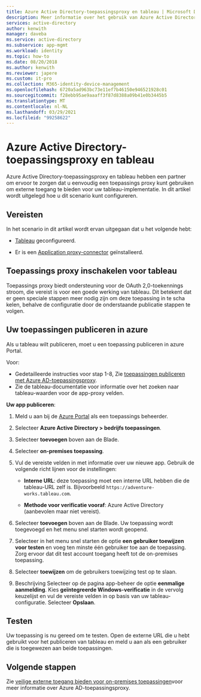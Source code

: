 ```yaml
---
title: Azure Active Directory-toepassingsproxy en tableau | Microsoft Docs
description: Meer informatie over het gebruik van Azure Active Directory (Azure AD)-toepassings proxy om externe toegang te bieden voor uw tableau-implementatie.
services: active-directory
author: kenwith
manager: daveba
ms.service: active-directory
ms.subservice: app-mgmt
ms.workload: identity
ms.topic: how-to
ms.date: 08/20/2018
ms.author: kenwith
ms.reviewer: japere
ms.custom: it-pro
ms.collection: M365-identity-device-management
ms.openlocfilehash: 6720a5ad963bc73e11ef7b46150e946521928c01
ms.sourcegitcommit: f28ebb95ae9aaaff3f87d8388a09b41e0b3445b5
ms.translationtype: MT
ms.contentlocale: nl-NL
ms.lasthandoff: 03/29/2021
ms.locfileid: "99258622"
---
```

# <a name="azure-active-directory-application-proxy-and-tableau"></a>Azure Active Directory-toepassingsproxy en tableau 

Azure Active Directory-toepassingsproxy en tableau hebben een partner om ervoor te zorgen dat u eenvoudig een toepassings proxy kunt gebruiken om externe toegang te bieden voor uw tableau-implementatie. In dit artikel wordt uitgelegd hoe u dit scenario kunt configureren.  

## <a name="prerequisites"></a>Vereisten 

In het scenario in dit artikel wordt ervan uitgegaan dat u het volgende hebt:

- [Tableau](https://onlinehelp.tableau.com/current/server/en-us/proxy.htm#azure) geconfigureerd. 

- Er is een [Application proxy-connector](application-proxy-add-on-premises-application.md) geïnstalleerd. 

 
## <a name="enabling-application-proxy-for-tableau"></a>Toepassings proxy inschakelen voor tableau 

Toepassings proxy biedt ondersteuning voor de OAuth 2,0-toekennings stroom, die vereist is voor een goede werking van tableau. Dit betekent dat er geen speciale stappen meer nodig zijn om deze toepassing in te scha kelen, behalve de configuratie door de onderstaande publicatie stappen te volgen.


## <a name="publish-your-applications-in-azure"></a>Uw toepassingen publiceren in azure 

Als u tableau wilt publiceren, moet u een toepassing publiceren in azure Portal.

Voor:

- Gedetailleerde instructies voor stap 1-8, Zie [toepassingen publiceren met Azure AD-toepassingsproxy](application-proxy-add-on-premises-application.md). 
- Zie de tableau-documentatie voor informatie over het zoeken naar tableau-waarden voor de app-proxy velden.  

**Uw app publiceren**: 


1. Meld u aan bij de [Azure Portal](https://portal.azure.com) als een toepassings beheerder. 

2. Selecteer **Azure Active Directory > bedrijfs toepassingen**. 

3. Selecteer **toevoegen** boven aan de Blade. 

4. Selecteer **on-premises toepassing**. 

5. Vul de vereiste velden in met informatie over uw nieuwe app. Gebruik de volgende richt lijnen voor de instellingen: 

    - **Interne URL**: deze toepassing moet een interne URL hebben die de tableau-URL zelf is. Bijvoorbeeld `https://adventure-works.tableau.com`. 

    - **Methode voor verificatie vooraf**: Azure Active Directory (aanbevolen maar niet vereist). 

6. Selecteer **toevoegen** boven aan de Blade. Uw toepassing wordt toegevoegd en het menu snel starten wordt geopend. 

7. Selecteer in het menu snel starten de optie **een gebruiker toewijzen voor testen** en voeg ten minste één gebruiker toe aan de toepassing. Zorg ervoor dat dit test account toegang heeft tot de on-premises toepassing. 

8. Selecteer **toewijzen** om de gebruikers toewijzing test op te slaan. 

9. Beschrijving Selecteer op de pagina app-beheer de optie **eenmalige aanmelding**. Kies **geïntegreerde Windows-verificatie** in de vervolg keuzelijst en vul de vereiste velden in op basis van uw tableau-configuratie. Selecteer **Opslaan**. 

 

## <a name="testing"></a>Testen 

Uw toepassing is nu gereed om te testen. Open de externe URL die u hebt gebruikt voor het publiceren van tableau en meld u aan als een gebruiker die is toegewezen aan beide toepassingen.



## <a name="next-steps"></a>Volgende stappen

Zie [veilige externe toegang bieden voor on-premises toepassingen](application-proxy.md)voor meer informatie over Azure AD-toepassingsproxy.

